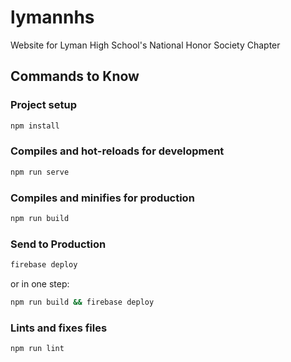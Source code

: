 # lymannhs

Website for Lyman High School's National Honor Society Chapter

## Commands to Know

### Project setup

```sh
npm install
```

### Compiles and hot-reloads for development

```sh
npm run serve
```

### Compiles and minifies for production

```sh
npm run build
```

### Send to Production

```sh
firebase deploy
```

or in one step:

```sh
npm run build && firebase deploy
```

### Lints and fixes files

```sh
npm run lint
```
